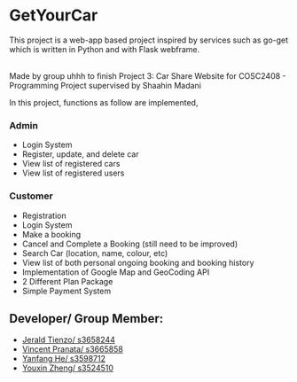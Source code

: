 # GetYourCar
This project is a web-app based project inspired by services such as go-get <br> 
which is written in Python and with Flask webframe.<br><br>

Made by group uhhh to finish Project 3: Car Share Website for COSC2408 - Programming Project supervised by Shaahin Madani

In this project, functions as follow are implemented,
  ### Admin 
  * Login System
  * Register, update, and delete car 
  * View list of registered cars
  * View list of registered users
  
  ### Customer
  * Registration
  * Login System
  * Make a booking
  * Cancel and Complete a Booking (still need to be improved)
  * Search Car (location, name, colour, etc)
  * View list of both personal ongoing booking and booking history
  * Implementation of Google Map and GeoCoding API
  * 2 Different Plan Package
  * Simple Payment System 

## Developer/ Group Member:
* [Jerald Tienzo/ s3658244](https://github.com/rmit-s3658244-jerald-tienzo)
* [Vincent Pranata/ s3665858](https://github.com/vincent-pranata)
* [Yanfang He/ s3598712]()
* [Youxin Zheng/ s3524510](https://github.com/s3524510)
